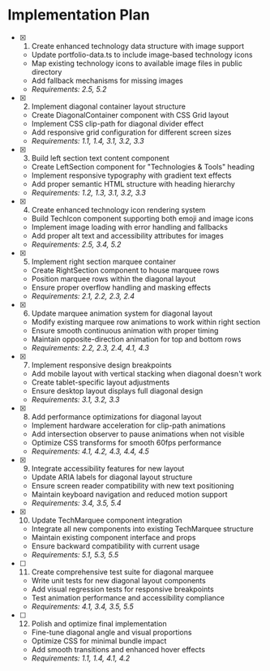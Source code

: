 # Implementation Plan

- [x] 1. Create enhanced technology data structure with image support

  - Update portfolio-data.ts to include image-based technology icons
  - Map existing technology icons to available image files in public directory
  - Add fallback mechanisms for missing images
  - _Requirements: 2.5, 5.2_

- [x] 2. Implement diagonal container layout structure

  - Create DiagonalContainer component with CSS Grid layout
  - Implement CSS clip-path for diagonal divider effect
  - Add responsive grid configuration for different screen sizes
  - _Requirements: 1.1, 1.4, 3.1, 3.2, 3.3_

- [x] 3. Build left section text content component

  - Create LeftSection component for "Technologies & Tools" heading
  - Implement responsive typography with gradient text effects
  - Add proper semantic HTML structure with heading hierarchy
  - _Requirements: 1.2, 1.3, 3.1, 3.2, 3.3_

- [x] 4. Create enhanced technology icon rendering system

  - Build TechIcon component supporting both emoji and image icons
  - Implement image loading with error handling and fallbacks
  - Add proper alt text and accessibility attributes for images
  - _Requirements: 2.5, 3.4, 5.2_

- [x] 5. Implement right section marquee container

  - Create RightSection component to house marquee rows
  - Position marquee rows within the diagonal layout
  - Ensure proper overflow handling and masking effects
  - _Requirements: 2.1, 2.2, 2.3, 2.4_

- [x] 6. Update marquee animation system for diagonal layout

  - Modify existing marquee row animations to work within right section
  - Ensure smooth continuous animation with proper timing
  - Maintain opposite-direction animation for top and bottom rows
  - _Requirements: 2.2, 2.3, 2.4, 4.1, 4.3_

- [x] 7. Implement responsive design breakpoints

  - Add mobile layout with vertical stacking when diagonal doesn't work
  - Create tablet-specific layout adjustments
  - Ensure desktop layout displays full diagonal design
  - _Requirements: 3.1, 3.2, 3.3_

- [x] 8. Add performance optimizations for diagonal layout

  - Implement hardware acceleration for clip-path animations
  - Add intersection observer to pause animations when not visible
  - Optimize CSS transforms for smooth 60fps performance
  - _Requirements: 4.1, 4.2, 4.3, 4.4, 4.5_

- [x] 9. Integrate accessibility features for new layout

  - Update ARIA labels for diagonal layout structure
  - Ensure screen reader compatibility with new text positioning
  - Maintain keyboard navigation and reduced motion support
  - _Requirements: 3.4, 3.5, 5.4_

- [x] 10. Update TechMarquee component integration


  - Integrate all new components into existing TechMarquee structure
  - Maintain existing component interface and props
  - Ensure backward compatibility with current usage
  - _Requirements: 5.1, 5.3, 5.5_

- [ ] 11. Create comprehensive test suite for diagonal marquee

















  - Write unit tests for new diagonal layout components
  - Add visual regression tests for responsive breakpoints
  - Test animation performance and accessibility compliance
  - _Requirements: 4.1, 3.4, 3.5, 5.5_

- [ ] 12. Polish and optimize final implementation



  - Fine-tune diagonal angle and visual proportions
  - Optimize CSS for minimal bundle impact
  - Add smooth transitions and enhanced hover effects
  - _Requirements: 1.1, 1.4, 4.1, 4.2_
